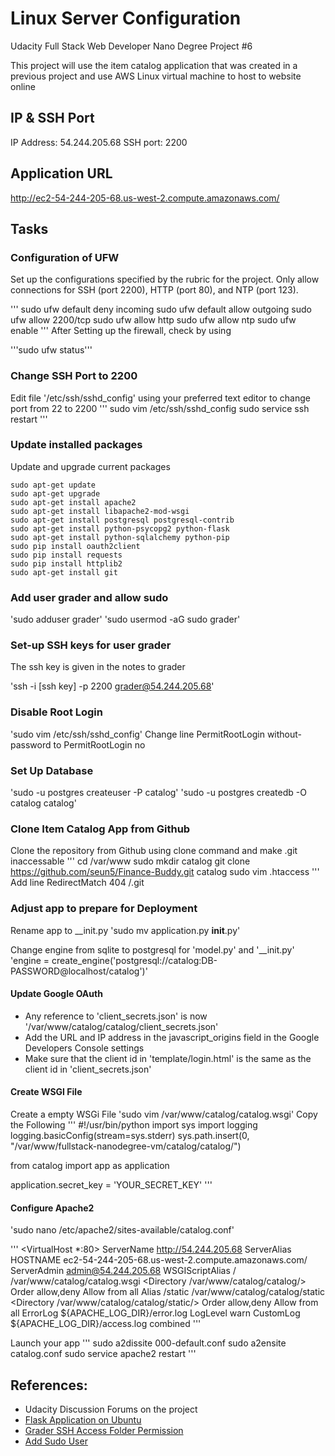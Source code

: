 # Linux Server Configuration
Udacity Full Stack Web Developer Nano Degree Project #6

This project will use the item catalog application that was created in a previous project and use AWS Linux virtual machine to host to website online


## IP & SSH Port
IP Address: 54.244.205.68
SSH port: 2200

## Application URL
http://ec2-54-244-205-68.us-west-2.compute.amazonaws.com/



## Tasks

### Configuration of UFW

Set up the configurations specified by the rubric for the project. 
Only allow connections for SSH (port 2200), HTTP (port 80), and NTP (port 123).

'''
sudo ufw default deny incoming
sudo ufw default allow outgoing
sudo ufw allow 2200/tcp
sudo ufw allow http
sudo ufw allow ntp
sudo ufw enable
'''
After Setting up the firewall, check by using

'''sudo ufw status'''

### Change SSH Port to 2200

Edit file '/etc/ssh/sshd_config' using your preferred text editor to change port from 22 to 2200
'''
sudo vim /etc/ssh/sshd_config
sudo service ssh restart
'''

### Update installed packages

Update and upgrade current packages
```
sudo apt-get update
sudo apt-get upgrade
sudo apt-get install apache2
sudo apt-get install libapache2-mod-wsgi
sudo apt-get install postgresql postgresql-contrib
sudo apt-get install python-psycopg2 python-flask
sudo apt-get install python-sqlalchemy python-pip
sudo pip install oauth2client
sudo pip install requests
sudo pip install httplib2 
sudo apt-get install git

```


### Add user grader and allow sudo 

'sudo adduser grader'
'sudo usermod -aG sudo grader'

### Set-up SSH keys for user grader

The ssh key is given in the notes to grader

'ssh -i [ssh key] -p 2200 grader@54.244.205.68'

### Disable Root Login
'sudo vim /etc/ssh/sshd_config'
Change line 
PermitRootLogin without-password to PermitRootLogin no

### Set Up Database
'sudo -u postgres createuser -P catalog'
'sudo -u postgres createdb -O catalog catalog'

### Clone Item Catalog App from Github

Clone the repository from Github using clone command and make .git inaccessable
'''
cd /var/www
sudo mkdir catalog
git clone https://github.com/seun5/Finance-Buddy.git catalog
sudo vim .htaccess
'''
Add line RedirectMatch 404 /\.git

### Adjust app to prepare for Deployment

Rename app to __init.py
'sudo mv application.py __init__.py'

Change engine from sqlite to postgresql for 'model.py' and '__init.py'
'engine = create_engine('postgresql://catalog:DB-PASSWORD@localhost/catalog')'


#### Update Google OAuth
- Any reference to 'client_secrets.json' is now '/var/www/catalog/catalog/client_secrets.json'
- Add the URL and IP address in the javascript_origins field in the Google Developers Console settings 
- Make sure that the client id in 'template/login.html' is the same as the client id in 'client_secrets.json'

#### Create WSGI File
Create a empty WSGi File
'sudo vim /var/www/catalog/catalog.wsgi'
Copy the Following
'''
#!/usr/bin/python
import sys
import logging
logging.basicConfig(stream=sys.stderr)
sys.path.insert(0, "/var/www/fullstack-nanodegree-vm/catalog/catalog/")

from catalog import app as application

application.secret_key = 'YOUR_SECRET_KEY'
'''

#### Configure Apache2

'sudo nano /etc/apache2/sites-available/catalog.conf'


'''
<VirtualHost *:80>
		ServerName http://54.244.205.68
		ServerAlias HOSTNAME ec2-54-244-205-68.us-west-2.compute.amazonaws.com/
		ServerAdmin admin@54.244.205.68
		WSGIScriptAlias / /var/www/catalog/catalog.wsgi
		<Directory /var/www/catalog/catalog/>
			Order allow,deny
			Allow from all
		</Directory>
		Alias /static /var/www/catalog/catalog/static
		<Directory /var/www/catalog/catalog/static/>
			Order allow,deny
			Allow from all
		</Directory>
		ErrorLog ${APACHE_LOG_DIR}/error.log
		LogLevel warn
		CustomLog ${APACHE_LOG_DIR}/access.log combined
</VirtualHost>
'''


Launch your app
'''
sudo a2dissite 000-default.conf
sudo a2ensite catalog.conf
sudo service apache2 restart
'''


## References:

- Udacity Discussion Forums on the project
- [Flask Application on Ubuntu](https://www.digitalocean.com/community/tutorials/how-to-deploy-a-flask-application-on-an-ubuntu-vps)
- [Grader SSH Access Folder Permission](https://www.digitalocean.com/community/questions/error-permission-denied-publickey-when-i-try-to-ssh)
- [Add Sudo User](https://www.digitalocean.com/community/tutorials/how-to-create-a-sudo-user-on-ubuntu-quickstart)
